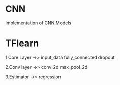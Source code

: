 # CNN
  Implementation of CNN Models
# TFlearn
  
  1.Core Layer ->>
    input_data
    fully_connected
    dropout
  
  2.Conv layer ->>
    conv_2d
    max_pool_2d
  
  3.Estimator ->>
    regression
    
